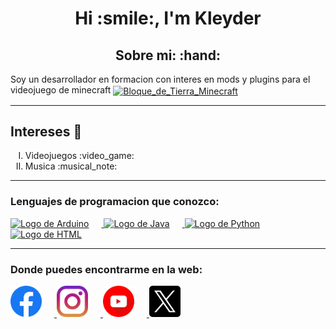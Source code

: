 <style>
    div a img {
        margin-right: 20px; /* Agrega 10px de espacio entre las imágenes */
    }
</style>

<h1 align="center">Hi :smile:, I'm Kleyder </h1>

<h2 align="center"> Sobre mi: :hand: </h2>


<p> Soy un desarrollador en formacion con interes en mods y plugins para el videojuego de minecraft 
    <a href = "https://www.minecraft.net/es-es" target = "_blank" rel = "noopener noreferrer">
        <img src="https://github.com/user-attachments/assets/11fb4b7d-66ac-49d1-966e-034f6ce8d88b" alt="Bloque_de_Tierra_Minecraft" width="30" height="30" style="padding: 0;" align="center" /> 
    </a> </p>

---

## Intereses :thought_balloon:
<ol type="I">
<li>
Videojuegos :video_game:
</li>
<li>
Musica :musical_note:
</li>
</ol>

---

### Lenguajes de programacion que conozco:
<div>
    <a href = "https://www.arduino.cc/" target = "_blank" rel = "noopener noreferrer">
        <img src="https://cdn.jsdelivr.net/gh/devicons/devicon@latest/icons/arduino/arduino-original-wordmark.svg" alt = "Logo de Arduino" width = "50" height = "50" />
    </a>
    <a href = "https://www.java.com/es/" target = "_blank" rel = "noopener noreferrer">
        <img src="https://cdn.jsdelivr.net/gh/devicons/devicon@latest/icons/java/java-original-wordmark.svg" alt = "Logo de Java" width = "50" height = "50" />
    </a>
    <a href = "https://www.python.org/" target = "_blank" rel = "noopener noreferrer">
        <img src="https://cdn.jsdelivr.net/gh/devicons/devicon@latest/icons/python/python-original-wordmark.svg" alt = "Logo de Python" width = "50" height = "50" />
    </a>
    <a href = "https://developer.mozilla.org/es/docs/Web/HTML" target = "_blank" rel = "noopener noreferrer">
        <img src="https://cdn.jsdelivr.net/gh/devicons/devicon@latest/icons/html5/html5-original-wordmark.svg" alt = "Logo de HTML" width = "50" height = "50" />
    </a>
</div>


---

### Donde puedes encontrarme en la web:
<div>
    <a href = "https://www.facebook.com/profile.php?id=100015317171103" target = "_blank" rel = "noopener noreferrer">
        <img src = https://github.com/KleyderMurillo/KleyderMurillo/blob/main/iconos_redessociales/facebook.png alt = "Logo de facebook" width = "50" height = "50" />
    </a>
    <a href = "https://www.instagram.com/kleyder_1205_/?hl=es" target = "_blank" rel = "noopener noreferrer">
        <img src="https://github.com/KleyderMurillo/KleyderMurillo/blob/main/iconos_redessociales/instagram.png" alt = "Logo de Instagram" width = "50" height = "50" />
    </a>
    <a href = "https://www.youtube.com/@kleyder-ln2xd" target = "_blank" rel = "noopener noreferrer">
        <img src="https://github.com/KleyderMurillo/KleyderMurillo/blob/main/iconos_redessociales/youtube.png" alt = "Logo de YouTube" width = "50" height = "50" />
    </a>
    <a href = "https://x.com/kleyder1205?t=Gs7Wxx_4gJS_L3exKphcLw&s=09" target = "_blank" rel = "noopener noreferrer">
        <img src="https://github.com/KleyderMurillo/KleyderMurillo/blob/main/iconos_redessociales/gorjeo.png" alt = "Logo de X" width = "50" height = "50" />
    </a>
</div>